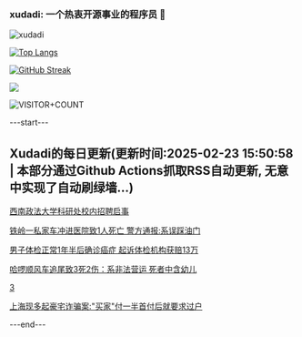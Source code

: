 ### xudadi: 一个热衷开源事业的程序员 👋

![xudadi](https://github-readme-stats-git-masterorgs-github-readme-stats-team.vercel.app/api?username=xudadi)

[![Top Langs](https://github-readme-stats.vercel.app/api/top-langs/?username=xudadi)](https://github.com/anuraghazra/github-readme-stats)

[![GitHub Streak](https://streak-stats.demolab.com?user=xudadi&locale=zh_Hans)](https://git.io/streak-stats)

![](https://raw.githubusercontent.com/xudadi/xudadi/main/assets/github-contribution-grid-snake.svg)

![VISITOR+COUNT](https://komarev.com/ghpvc/?username=xudadi&label=VISITOR+COUNT)


---start---

## Xudadi的每日更新(更新时间:2025-02-23 15:50:58 | 本部分通过Github Actions抓取RSS自动更新, 无意中实现了自动刷绿墙...)

[西南政法大学科研处校内招聘启事](https://www.gongkaoleida.com/article/2297346)

[铁岭一私家车冲进医院致1人死亡 警方通报:系误踩油门](https://m.163.com/news/article/JP1IIRFC0534A4SC.html)

[男子体检正常1年半后确诊癌症 起诉体检机构获赔13万](https://m.163.com/news/article/JOUSIABH05129QAF.html)

[哈啰顺风车追尾致3死2伤：系非法营运 死者中含幼儿](https://m.163.com/news/article/JP0P1MRD05129QAF.html)

[3](https://m.163.com/touch/news/sub/domestic)

[上海现多起豪宅诈骗案:"买家"付一半首付后就要求过户](https://m.163.com/news/article/JP172I5I0514R9OJ.html)

---end---
